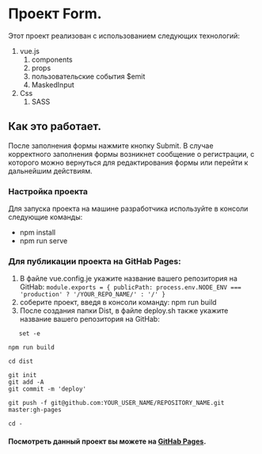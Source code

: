 # Проект Form.
Этот проект реализован с использованием следующих технологий:
1. vue.js
   1. components
   1. props
   1. пользовательские события $emit
   1. MaskedInput
1. Css
   1. SASS
##  Как это работает.
После заполнения формы нажмите кнопку Submit. В случае корректного заполнения формы возникнет сообщение о регистрации, с которого можно вернуться для редактирования 
формы или перейти к дальнейшим действиям.
### Настройка проекта
Для запуска проекта на машине разработчика используйте в консоли следующие команды:
* npm install
* npm run serve
### Для публикации проекта на GitHab Pages:
1. В файле vue.config.je укажите название вашего репозитория на GitHab:
`module.exports = {
    publicPath: process.env.NODE_ENV === 'production' ? '/YOUR_REPO_NAME/' : '/'
}`
1. соберите проект, введя в консоли команду:
npm run build
3. После создания папки Dist, в файле deploy.sh также укажите название вашего репозитория на GitHab:
```
   set -e

npm run build

cd dist

git init
git add -A
git commit -m 'deploy'

git push -f git@github.com:YOUR_USER_NAME/REPOSITORY_NAME.git master:gh-pages

cd -
```

#### Посмотреть данный проект вы можете на [GitHab Pages](https://irina357.github.io/form_test/).
